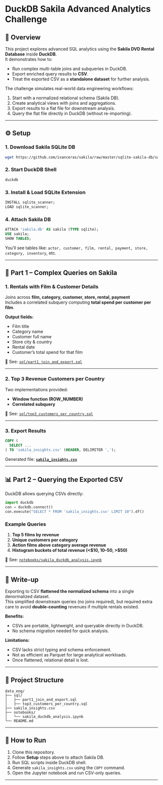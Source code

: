 # DuckDB Sakila Advanced Analytics Challenge

## 📌 Overview
This project explores advanced SQL analytics using the **Sakila DVD Rental Database** inside **DuckDB**.  
It demonstrates how to:
- Run complex multi-table joins and subqueries in DuckDB.
- Export enriched query results to **CSV**.
- Treat the exported CSV as a **standalone dataset** for further analysis.

The challenge simulates real-world data engineering workflows:
1. Start with a normalized relational schema (Sakila DB).
2. Create analytical views with joins and aggregations.
3. Export results to a flat file for downstream analysis.
4. Query the flat file directly in DuckDB (without re-importing).

---

## ⚙️ Setup

### 1. Download Sakila SQLite DB
```bash
wget https://github.com/ivanceras/sakila/raw/master/sqlite-sakila-db/sakila.db -O sakila.db
```

### 2. Start DuckDB Shell
```bash
duckdb
```

### 3. Install & Load SQLite Extension
```sql
INSTALL sqlite_scanner;
LOAD sqlite_scanner;
```

### 4. Attach Sakila DB
```sql
ATTACH 'sakila.db' AS sakila (TYPE sqlite);
USE sakila;
SHOW TABLES;
```

You’ll see tables like:
`actor, customer, film, rental, payment, store, category, inventory`, etc.

---

## 🧩 Part 1 – Complex Queries on Sakila

### 1. Rentals with Film & Customer Details
Joins across **film, category, customer, store, rental, payment**  
Includes a correlated subquery computing **total spend per customer per film**.

**Output fields:**
- Film title  
- Category name  
- Customer full name  
- Store city & country  
- Rental date  
- Customer’s total spend for that film  

📄 See: [`sql/part1_join_and_export.sql`](sql/part1_join_and_export.sql)

---

### 2. Top 3 Revenue Customers per Country
Two implementations provided:
- **Window function (ROW_NUMBER)**  
- **Correlated subquery**  

📄 See: [`sql/top3_customers_per_country.sql`](sql/top3_customers_per_country.sql)

---

### 3. Export Results
```sql
COPY (
  SELECT ...
) TO 'sakila_insights.csv' (HEADER, DELIMITER ',');
```

Generated file: **[`sakila_insights.csv`](sakila_insights.csv)**

---

## 📊 Part 2 – Querying the Exported CSV

DuckDB allows querying CSVs directly:

```python
import duckdb
con = duckdb.connect()
con.execute("SELECT * FROM 'sakila_insights.csv' LIMIT 10").df()
```

### Example Queries
1. **Top 5 films by revenue**
2. **Unique customers per category**
3. **Action films above category average revenue**
4. **Histogram buckets of total revenue (<$10, $10–$50, >$50)**

📄 See: [`notebooks/sakila_duckdb_analysis.ipynb`](notebooks/sakila_duckdb_analysis.ipynb)

---

## 📝 Write-up

Exporting to CSV **flattened the normalized schema** into a single denormalized dataset.  
This simplified downstream queries (no joins required), but required extra care to avoid **double-counting** revenues if multiple rentals existed.  

**Benefits:**  
- CSVs are portable, lightweight, and queryable directly in DuckDB.  
- No schema migration needed for quick analysis.  

**Limitations:**  
- CSV lacks strict typing and schema enforcement.  
- Not as efficient as Parquet for large analytical workloads.  
- Once flattened, relational detail is lost.  

---

## 📂 Project Structure
```
data_eng/
├── sql/
│   ├── part1_join_and_export.sql
│   ├── top3_customers_per_country.sql
├── sakila_insights.csv
├── notebooks/
│   └── sakila_duckdb_analysis.ipynb
└── README.md
```

---

## 🚀 How to Run
1. Clone this repository.
2. Follow **Setup** steps above to attach Sakila DB.
3. Run SQL scripts inside DuckDB shell.
4. Generate `sakila_insights.csv` using the `COPY` command.
5. Open the Jupyter notebook and run CSV-only queries.

---
